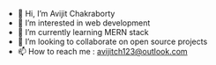 - 👋 Hi, I’m Avijit Chakraborty
- 👀 I’m interested in web development
- 🌱 I’m currently learning MERN stack
- 💞️ I’m looking to collaborate on open source projects
- 📫 How to reach me : avijitch123@outlook.com 

<!---
avijit-source/avijit-source is a ✨ special ✨ repository because its `README.md` (this file) appears on your GitHub profile.
You can click the Preview link to take a look at your changes.
--->
